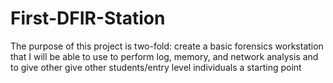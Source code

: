 # First-DFIR-Station
The purpose of this project is two-fold: create a basic forensics workstation that I will be able to use 
to perform log, memory, and network analysis and to give other give other students/entry level individuals
a starting point
